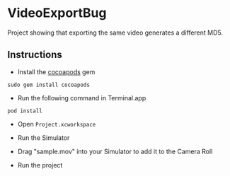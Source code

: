 # VideoExportBug

Project showing that exporting the same video generates a different MD5.

## Instructions

- Install the [cocoapods](https://cocoapods.org) gem

```
sudo gem install cocoapods
```

- Run the following command in Terminal.app

```
pod install
```

- Open `Project.xcworkspace`

- Run the Simulator

- Drag "sample.mov" into your Simulator to add it to the Camera Roll

- Run the project

